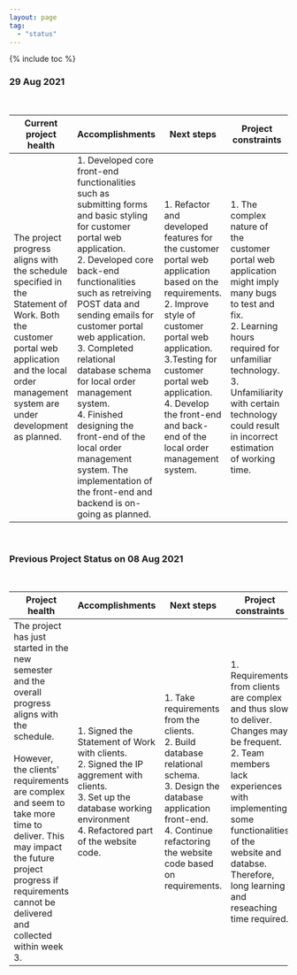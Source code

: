 ```yaml
---
layout: page
tag:
  - "status"
---
```


{% include toc %}

### 29 Aug 2021

<br>

| Current project health                                                                                                                                                                             | Accomplishments                                                                                                                                                                                                                                                                                                                                                                                                                                                                                        | Next steps                                                                                                                                                                                                                                                                                           | Project constraints                                                                                                                                                                                                                                               |
| -------------------------------------------------------------------------------------------------------------------------------------------------------------------------------------------------- | ------------------------------------------------------------------------------------------------------------------------------------------------------------------------------------------------------------------------------------------------------------------------------------------------------------------------------------------------------------------------------------------------------------------------------------------------------------------------------------------------------ | ---------------------------------------------------------------------------------------------------------------------------------------------------------------------------------------------------------------------------------------------------------------------------------------------------- | ----------------------------------------------------------------------------------------------------------------------------------------------------------------------------------------------------------------------------------------------------------------- |
| The project progress aligns with the schedule specified in the Statement of Work. Both the customer portal web application and the local order management system are under development as planned. | 1. Developed core front-end functionalities such as submitting forms and basic styling for customer portal web application. <br>2. Developed core back-end functionalities such as retreiving POST data and sending emails for customer portal web application. <br> 3. Completed relational database schema for local order management system. <br> 4. Finished designing the front-end of the local order management system. The implementation of the front-end and backend is on-going as planned. | 1. Refactor and developed features for the customer portal web application based on the requirements. <br> 2. Improve style of customer portal web application. <br> 3.Testing for customer portal web application. <br> 4. Develop the front-end and back-end of the local order management system. | 1. The complex nature of the customer portal web application might imply many bugs to test and fix.<br> 2. Learning hours required for unfamiliar technology. <br> 3. Unfamiliarity with certain technology could result in incorrect estimation of working time. |

<br>

### Previous Project Status on 08 Aug 2021

<br>

| Project health                                                                                                                                                                                                                                                                                                  | Accomplishments                                                                                                                                                                        | Next steps                                                                                                                                                                                               | Project constraints                                                                                                                                                                                                                                        |
| --------------------------------------------------------------------------------------------------------------------------------------------------------------------------------------------------------------------------------------------------------------------------------------------------------------- | -------------------------------------------------------------------------------------------------------------------------------------------------------------------------------------- | -------------------------------------------------------------------------------------------------------------------------------------------------------------------------------------------------------- | ---------------------------------------------------------------------------------------------------------------------------------------------------------------------------------------------------------------------------------------------------------- |
| The project has just started in the new semester and the overall progress aligns with the schedule. <br><br> However, the clients' requirements are complex and seem to take more time to deliver. This may impact the future project progress if requirements cannot be delivered and collected within week 3. | 1. Signed the Statement of Work with clients. <br>2. Signed the IP aggrement with clients.<br> 3. Set up the database working environment <br> 4. Refactored part of the website code. | 1. Take requirements from the clients. <br> 2. Build database relational schema. <br> 3. Design the database application front-end. <br> 4. Continue refactoring the website code based on requirements. | 1. Requirements from clients are complex and thus slow to deliver. Changes may be frequent.<br> 2. Team members lack experiences with implementing some functionalities of the website and databse. Therefore, long learning and reseaching time required. |
